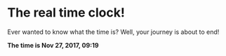 # The real time clock!

Ever wanted to know what the time is? Well, your journey is about to end!

**The time is Nov 27, 2017, 09:19**